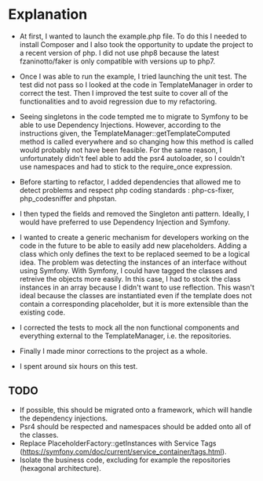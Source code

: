 # Explanation

- At first, I wanted to launch the example.php file. To do this I needed to install Composer and I also took the opportunity to update the project to a recent version of php. I did not use php8 because the latest fzaninotto/faker is only compatible with versions up to php7.

- Once I was able to run the example, I tried launching the unit test. The test did not pass so I looked at the code in TemplateManager in order to correct the test. Then I improved the test suite to cover all of the functionalities and to avoid regression due to my refactoring.

- Seeing singletons in the code tempted me to migrate to Symfony to be able to use Dependency Injections. However, according to the instructions given, the TemplateManager::getTemplateComputed method is called everywhere and so changing how this method is called would probably not have been feasible. For the same reason, I unfortunately didn't feel able to add the psr4 autoloader, so I couldn't use namespaces and had to stick to the require_once expression.

- Before starting to refactor, I added dependencies that allowed me to detect problems and respect php coding standards : php-cs-fixer, php_codesniffer and phpstan.

- I then typed the fields and removed the Singleton anti pattern. Ideally, I would have preferred to use Dependency Injection and Symfony.

- I wanted to create a generic mechanism for developers working on the code in the future to be able to easily add new placeholders. Adding a class which only defines the text to be replaced seemed to be a logical idea. The problem was detecting the instances of an interface without using Symfony. With Symfony, I could have tagged the classes and retreive the objects more easily. In this case, I had to stock the class instances in an array because I didn't want to use reflection. This wasn't ideal because the classes are instantiated even if the template does not contain a corresponding placeholder, but it is more extensible than the existing code.

- I corrected the tests to mock all the non functional components and everything external to the TemplateManager, i.e. the repositories.

- Finally I made minor corrections to the project as a whole.

- I spent around six hours on this test.

## TODO

- If possible, this should be migrated onto a framework, which will handle the dependency injections.
- Psr4 should be respected and namespaces should be added onto all of the classes.
- Replace PlaceholderFactory::getInstances with Service Tags (https://symfony.com/doc/current/service_container/tags.html).
- Isolate the business code, excluding for example the repositories (hexagonal architecture).